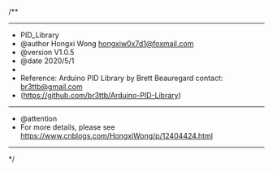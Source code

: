 /**
  ******************************************************************************
  * PID_Library
  * @author  Hongxi Wong <hongxiw0x7d1@foxmail.com>
  * @version V1.0.5
  * @date    2020/5/1
  *
  * Reference: Arduino PID Library by Brett Beauregard contact: br3ttb@gmail.com
  * (https://github.com/br3ttb/Arduino-PID-Library)
  ******************************************************************************
  * @attention 
  * For more details, please see https://www.cnblogs.com/HongxiWong/p/12404424.html
  ******************************************************************************
  */
